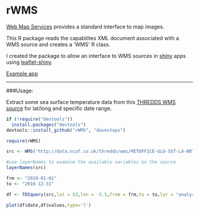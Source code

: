 # rWMS

[Web Map Services](http://www.opengeospatial.org/standards/wms) provides a standard interface to map images.

This R package reads the capabilites XML document associated with a WMS source and creates a 'WMS' R class.

I created the package to allow an interface to WMS sources in [shiny](http://shiny.rstudio.com/) apps using [leaflet-shiny](https://github.com/davesteps/leaflet-shiny).

[Example app](https://davesteps.shinyapps.io/wms_example/)


----
###Usage:

Extract some sea surface temperature data from this [THREDDS WMS source](http://www.myocean.eu/web/69-myocean-interactive-catalogue.php/?option=com_csw&view=details&product_id=SST_GLO_SST_L4_NRT_OBSERVATIONS_010_001) for lat/long and specific date range. 
  
```r
if (!require("devtools"))
  install.packages("devtools")
devtools::install_github("rWMS", "davesteps")

require(rWMS)

src <- WMS('http://data.ncof.co.uk/thredds/wms/METOFFICE-GLO-SST-L4-NRT-OBS-SST-V2?')

#use layerNames to examine the available variables on the source 
layerNames(src)

frm <- "2010-01-01"
to <- "2010-12-31"

df <- TDSquery(src,lat = 53,lon = -5.5,from = frm,to = to,lyr = "analysed_sst")

plot(df$date,df$values,type='l')


```



